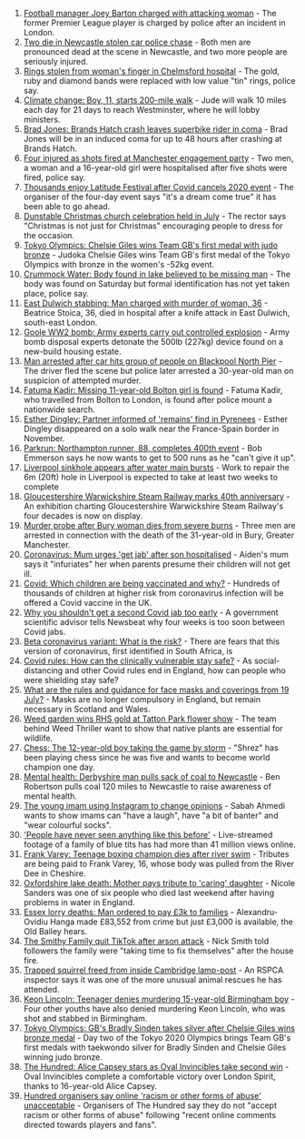 1. [Football manager Joey Barton charged with attacking woman](https://www.bbc.co.uk/news/uk-england-london-57960977) - The former Premier League player is charged by police after an incident in London.
2. [Two die in Newcastle stolen car police chase](https://www.bbc.co.uk/news/uk-england-tyne-57963486) - Both men are pronounced dead at the scene in Newcastle, and two more people are seriously injured.
3. [Rings stolen from woman's finger in Chelmsford hospital](https://www.bbc.co.uk/news/uk-england-essex-57955562) - The gold, ruby and diamond bands were replaced with low value "tin" rings, police say.
4. [Climate change: Boy, 11, starts 200-mile walk](https://www.bbc.co.uk/news/uk-england-leeds-57961176) - Jude will walk 10 miles each day for 21 days to reach Westminster, where he will lobby ministers.
5. [Brad Jones: Brands Hatch crash leaves superbike rider in coma](https://www.bbc.co.uk/news/uk-england-kent-57963166) - Brad Jones will be in an induced coma for up to 48 hours after crashing at Brands Hatch.
6. [Four injured as shots fired at Manchester engagement party](https://www.bbc.co.uk/news/uk-england-manchester-57960851) - Two men, a woman and a 16-year-old girl were hospitalised after five shots were fired, police say.
7. [Thousands enjoy Latitude Festival after Covid cancels 2020 event](https://www.bbc.co.uk/news/uk-england-suffolk-57960887) - The organiser of the four-day event says "it's a dream come true" it has been able to go ahead.
8. [Dunstable Christmas church celebration held in July](https://www.bbc.co.uk/news/uk-england-beds-bucks-herts-57944268) - The rector says "Christmas is not just for Christmas" encouraging people to dress for the occasion.
9. [Tokyo Olympics: Chelsie Giles wins Team GB's first medal with judo bronze](https://www.bbc.co.uk/sport/olympics/57960295) - Judoka Chelsie Giles wins Team GB's first medal of the Tokyo Olympics with bronze in the women's -52kg event.
10. [Crummock Water: Body found in lake believed to be missing man](https://www.bbc.co.uk/news/uk-england-cumbria-57961077) - The body was found on Saturday but formal identification has not yet taken place, police say.
11. [East Dulwich stabbing: Man charged with murder of woman, 36](https://www.bbc.co.uk/news/uk-england-london-57925777) - Beatrice Stoica, 36, died in hospital after a knife attack in East Dulwich, south-east London.
12. [Goole WW2 bomb: Army experts carry out controlled explosion](https://www.bbc.co.uk/news/uk-england-humber-57953506) - Army bomb disposal experts detonate the 500lb (227kg) device found on a new-build housing estate.
13. [Man arrested after car hits group of people on Blackpool North Pier](https://www.bbc.co.uk/news/uk-england-lancashire-57957823) - The driver fled the scene but police later arrested a 30-year-old man on suspicion of attempted murder.
14. [Fatuma Kadir: Missing 11-year-old Bolton girl is found](https://www.bbc.co.uk/news/uk-england-manchester-57955421) - Fatuma Kadir, who travelled from Bolton to London, is found after police mount a nationwide search.
15. [Esther Dingley: Partner informed of 'remains' find in Pyrenees](https://www.bbc.co.uk/news/uk-england-tyne-57954180) - Esther Dingley disappeared on a solo walk near the France-Spain border in November.
16. [Parkrun: Northampton runner, 88, completes 400th event](https://www.bbc.co.uk/news/uk-england-northamptonshire-57954713) - Bob Emmerson says he now wants to get to 500 runs as he "can't give it up".
17. [Liverpool sinkhole appears after water main bursts](https://www.bbc.co.uk/news/uk-england-merseyside-57954296) - Work to repair the 6m (20ft) hole in Liverpool is expected to take at least two weeks to complete
18. [Gloucestershire Warwickshire Steam Railway marks 40th anniversary](https://www.bbc.co.uk/news/uk-england-gloucestershire-57914924) - An exhibition charting Gloucestershire Warwickshire Steam Railway's four decades is now on display.
19. [Murder probe after Bury woman dies from severe burns](https://www.bbc.co.uk/news/uk-england-manchester-57957818) - Three men are arrested in connection with the death of the 31-year-old in Bury, Greater Manchester.
20. [Coronavirus: Mum urges 'get jab' after son hospitalised](https://www.bbc.co.uk/news/uk-england-tees-57375406) - Aiden's mum says it "infuriates" her when parents presume their children will not get ill.
21. [Covid: Which children are being vaccinated and why?](https://www.bbc.co.uk/news/health-57888429) - Hundreds of thousands of children at higher risk from coronavirus infection will be offered a Covid vaccine in the UK.
22. [Why you shouldn't get a second Covid jab too early](https://www.bbc.co.uk/news/newsbeat-57682233) - A government scientific advisor tells Newsbeat why four weeks is too soon between Covid jabs.
23. [Beta coronavirus variant: What is the risk?](https://www.bbc.co.uk/news/health-55534727) - There are fears that this version of coronavirus, first identified in South Africa, is
24. [Covid rules: How can the clinically vulnerable stay safe?](https://www.bbc.co.uk/news/health-51997151) - As social-distancing and other Covid rules end in England, how can people who were shielding stay safe?
25. [What are the rules and guidance for face masks and coverings from 19 July?](https://www.bbc.co.uk/news/health-51205344) - Masks are no longer compulsory in England, but remain necessary in Scotland and Wales.
26. [Weed garden wins RHS gold at Tatton Park flower show](https://www.bbc.co.uk/news/uk-england-manchester-57961460) - The team behind Weed Thriller want to show that native plants are essential for wildlife.
27. [Chess: The 12-year-old boy taking the game by storm](https://www.bbc.co.uk/news/uk-england-london-57919082) - "Shrez" has been playing chess since he was five and wants to become world champion one day.
28. [Mental health: Derbyshire man pulls sack of coal to Newcastle](https://www.bbc.co.uk/news/uk-england-derbyshire-57915879) - Ben Robertson pulls coal 120 miles to Newcastle to raise awareness of mental health.
29. [The young imam using Instagram to change opinions](https://www.bbc.co.uk/news/uk-england-manchester-57946493) - Sabah Ahmedi wants to show imams can "have a laugh", have "a bit of banter" and "wear colourful socks".
30. ['People have never seen anything like this before'](https://www.bbc.co.uk/news/uk-england-leicestershire-57836610) - Live-streamed footage of a family of blue tits has had more than 41 million views online.
31. [Frank Varey: Teenage boxing champion dies after river swim](https://www.bbc.co.uk/news/uk-england-merseyside-57928688) - Tributes are being paid to Frank Varey, 16, whose body was pulled from the River Dee in Cheshire.
32. [Oxfordshire lake death: Mother pays tribute to 'caring' daughter](https://www.bbc.co.uk/news/uk-england-oxfordshire-57940537) - Nicole Sanders was one of six people who died last weekend after having problems in water in England.
33. [Essex lorry deaths: Man ordered to pay £3k to families](https://www.bbc.co.uk/news/uk-england-essex-57943328) - Alexandru-Ovidiu Hanga made £83,552 from crime but just £3,000 is available, the Old Bailey hears.
34. [The Smithy Family quit TikTok after arson attack](https://www.bbc.co.uk/news/uk-england-london-57864221) - Nick Smith told followers the family were "taking time to fix themselves" after the house fire.
35. [Trapped squirrel freed from inside Cambridge lamp-post](https://www.bbc.co.uk/news/uk-england-cambridgeshire-57946712) - An RSPCA inspector says it was one of the more unusual animal rescues he has attended.
36. [Keon Lincoln: Teenager denies murdering 15-year-old Birmingham boy](https://www.bbc.co.uk/news/uk-england-birmingham-57948025) - Four other youths have also denied murdering Keon Lincoln, who was shot and stabbed in Birmingham.
37. [Tokyo Olympics: GB's Bradly Sinden takes silver after Chelsie Giles wins bronze medal](https://www.bbc.co.uk/sport/olympics/57962633) - Day two of the Tokyo 2020 Olympics brings Team GB's first medals with taekwondo silver for Bradly Sinden and Chelsie Giles winning judo bronze.
38. [The Hundred: Alice Capsey stars as Oval Invincibles take second win](https://www.bbc.co.uk/sport/cricket/57962556) - Oval Invincibles complete a comfortable victory over London Spirit, thanks to 16-year-old Alice Capsey.
39. [Hundred organisers say online 'racism or other forms of abuse' unacceptable](https://www.bbc.co.uk/sport/cricket/57961240) - Organisers of The Hundred say they do not "accept racism or other forms of abuse" following "recent online comments directed towards players and fans".
